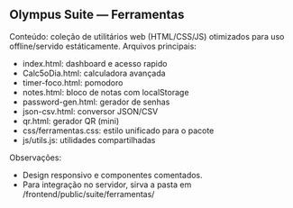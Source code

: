 Olympus Suite — Ferramentas
--------------------------
Conteúdo: coleção de utilitários web (HTML/CSS/JS) otimizados para uso offline/servido estáticamente.
Arquivos principais:
- index.html: dashboard e acesso rapido
- Calc5oDia.html: calculadora avançada
- timer-foco.html: pomodoro
- notes.html: bloco de notas com localStorage
- password-gen.html: gerador de senhas
- json-csv.html: conversor JSON/CSV
- qr.html: gerador QR (mini)
- css/ferramentas.css: estilo unificado para o pacote
- js/utils.js: utilidades compartilhadas

Observações:
- Design responsivo e componentes comentados.
- Para integração no servidor, sirva a pasta em /frontend/public/suite/ferramentas/
